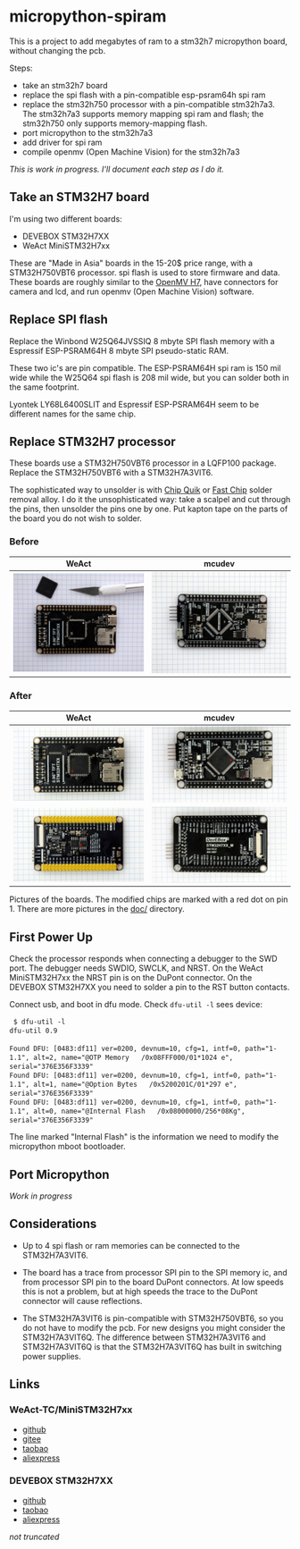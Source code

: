 # micropython-spiram

This is a project to add megabytes of ram to a stm32h7 micropython board, without changing the pcb.

Steps:

- take an stm32h7 board
- replace the spi flash with a pin-compatible esp-psram64h spi ram
- replace the stm32h750 processor with a pin-compatible stm32h7a3. The stm32h7a3 supports memory mapping spi ram and flash; the stm32h750 only supports memory-mapping flash.
- port micropython to the stm32h7a3
- add driver for spi ram
- compile openmv (Open Machine Vision) for the stm32h7a3


*This is work in progress. I'll document each step as I do it.*

## Take an STM32H7 board

I'm using two different boards:

- DEVEBOX STM32H7XX
- WeAct MiniSTM32H7xx

These are "Made in Asia" boards in the 15-20$ price range, with a STM32H750VBT6 processor. spi flash is used to store firmware and data. These boards are roughly similar to the [OpenMV H7](https://openmv.io/collections/products/products/openmv-cam-h7), have connectors for camera and lcd, and run openmv (Open Machine Vision) software.

## Replace SPI flash

Replace the Winbond W25Q64JVSSIQ 8 mbyte SPI flash memory with a Espressif ESP-PSRAM64H 8 mbyte SPI pseudo-static RAM.

These two ic's are pin compatible. The ESP-PSRAM64H spi ram is 150 mil wide while the W25Q64 spi flash is 208 mil wide, but you can solder both in the same footprint. 

Lyontek LY68L6400SLIT and Espressif ESP-PSRAM64H seem to be different names for the same chip.

## Replace STM32H7 processor

These boards use a STM32H750VBT6 processor in a LQFP100 package. Replace the STM32H750VBT6 with a STM32H7A3VIT6. 

The sophisticated way to unsolder is with [Chip Quik](http://www.chipquik.com/store/index.php?cPath=200) or [Fast Chip](https://sra-solder.com/fast-chip-kit-for-quik-smd-removal) solder removal alloy. I do it the unsophisticated way: take a scalpel and cut through the pins, then unsolder the pins one by one. Put kapton tape on the parts of the board you do not wish to solder. 

### Before

| WeAct | mcudev |
|--- | ---|
| [![](doc/weact_01.jpg)](doc/weact_01.jpg) | [![](doc/mcudev_01.jpg)](doc/mcudev_01.jpg) |


### After

| WeAct | mcudev |
|--- | ---|
| [![](doc/weact_04.jpg)](doc/weact_04.jpg) | [![](doc/mcudev_04.jpg)](doc/mcudev_04.jpg) |
| [![](doc/weact_05.jpg)](doc/weact_05.jpg) | [![](doc/mcudev_05.jpg)](doc/mcudev_05.jpg) |

Pictures of the boards. The modified chips are marked with a red dot on pin 1. There are more pictures in the [doc/](doc/) directory.

## First Power Up

Check the processor responds when connecting a debugger to the SWD port. The debugger needs SWDIO, SWCLK, and NRST. On the WeAct MiniSTM32H7xx the NRST pin is on the DuPont connector. On the DEVEBOX STM32H7XX you need to solder a pin to the RST button contacts.

Connect usb, and boot in dfu mode. Check `dfu-util -l` sees device:
```
 $ dfu-util -l
dfu-util 0.9

Found DFU: [0483:df11] ver=0200, devnum=10, cfg=1, intf=0, path="1-1.1", alt=2, name="@OTP Memory   /0x08FFF000/01*1024 e", serial="376E356F3339"
Found DFU: [0483:df11] ver=0200, devnum=10, cfg=1, intf=0, path="1-1.1", alt=1, name="@Option Bytes   /0x5200201C/01*297 e", serial="376E356F3339"
Found DFU: [0483:df11] ver=0200, devnum=10, cfg=1, intf=0, path="1-1.1", alt=0, name="@Internal Flash   /0x08000000/256*08Kg", serial="376E356F3339"

```
The line marked "Internal Flash" is the information we need to modify the micropython mboot bootloader.

## Port Micropython

*Work in progress*


## Considerations

- Up to 4 spi flash or ram memories can be connected to the STM32H7A3VIT6.

- The board has a trace from processor SPI pin to the SPI memory ic, and from processor SPI pin to the board DuPont connectors. At low speeds this is not a problem, but at high speeds the trace to the DuPont connector will cause reflections.

- The STM32H7A3VIT6 is pin-compatible with STM32H750VBT6, so you do not have to modify the pcb. For new designs you might consider the STM32H7A3VIT6Q. The difference between STM32H7A3VIT6 and STM32H7A3VIT6Q is that the STM32H7A3VIT6Q has built in switching power supplies. 

## Links
### WeAct-TC/MiniSTM32H7xx

- [github](https://github.com/WeActTC/MiniSTM32H7xx)
- [gitee](https://gitee.com/WeAct-TC/MiniSTM32H7xx)
- [taobao](https://shop118454188.world.taobao.com/
)
- [aliexpress](https://www.aliexpress.com/store/910567080)

### DEVEBOX STM32H7XX

- [github](https://github.com/mcauser/MCUDEV_DEVEBOX_H7XX_M)
- [taobao](https://mcudev.world.taobao.com/)
- [aliexpress](https://www.aliexpress.com/item/4000300005466.html)

*not truncated*


